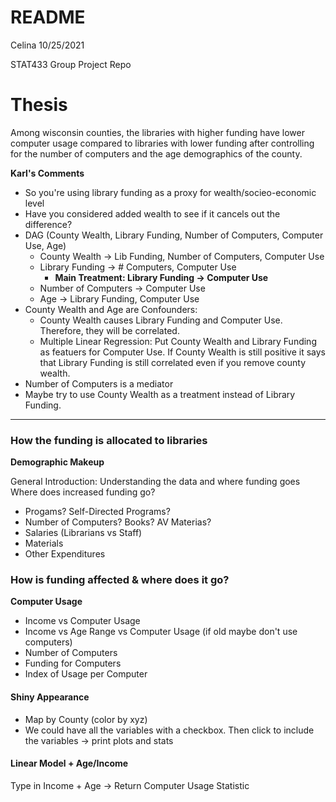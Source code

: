 README
================
Celina
10/25/2021

STAT433 Group Project Repo

# Thesis 

Among wisconsin counties, the libraries with higher funding have lower 
computer usage compared to libraries with lower funding after controlling for 
the number of computers and the age demographics of the county. 

**Karl's Comments** 
- So you're using library funding as a proxy for wealth/socieo-economic level  
- Have you considered added wealth to see if it cancels out the difference? 
- DAG (County Wealth, Library Funding, Number of Computers, Computer Use, Age) 
	- County Wealth -> Lib Funding, Number of Computers, Computer Use 
	- Library Funding -> # Computers, Computer Use 
		- **Main Treatment: Library Funding -> Computer Use** 
	- Number of Computers -> Computer Use 
	- Age -> Library Funding, Computer Use 
- County Wealth and Age are Confounders: 
	- County Wealth causes Library Funding and Computer Use. Therefore, they will be correlated. 
	- Multiple Linear Regression: Put County Wealth and Library Funding as featuers for Computer Use. If County Wealth is still positive it says that Library Funding is still correlated even if you remove county wealth. 
- Number of Computers is a mediator 
- Maybe try to use County Wealth as a treatment instead of Library Funding. 


---
### How the funding is allocated to libraries 
**Demographic Makeup**

General Introduction: Understanding the data and where funding goes
Where does increased funding go?
- Progams? Self-Directed Programs?
- Number of Computers? Books? AV Materias? 
- Salaries (Librarians vs Staff) 
- Materials 
- Other Expenditures 

### How is funding affected & where does it go?
**Computer Usage** 
- Income vs Computer Usage
- Income vs Age Range vs Computer Usage (if old maybe don't use computers) 
- Number of Computers 
- Funding for Computers 
- Index of Usage per Computer 

#### Shiny Appearance 
- Map by County (color by xyz) 
- We could have all the variables with a checkbox. Then click to include the variables -> print plots and stats

#### Linear Model + Age/Income 
Type in Income + Age -> Return Computer Usage Statistic 


  
	
	
	
	
